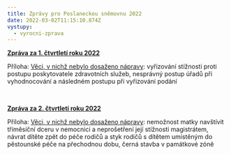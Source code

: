 ```yaml
---
title: Zprávy pro Poslaneckou sněmovnu 2022
date: 2022-03-02T11:15:10.874Z
vystupy:
  - vyrocni-zprava
---
```

<p><strong><a href="https://www.ochrance.cz/dokument/zpravy_pro_poslaneckou_snemovnu_2022/2022-i-q.pdf">Zpráva za 1. čtvrtletí roku 2022</a></strong></p>

<p>Příloha: <a href="https://www.ochrance.cz/dokument/zpravy_pro_poslaneckou_snemovnu_2022/2022-i-q-sankce.pdf">Věci, v nichž nebylo dosaženo nápravy</a>:&nbsp;vyřizování stížnosti proti postupu poskytovatele zdravotních služeb,&nbsp;nesprávný postup úřadů při vyhodnocování a následném postupu při vyřizování podání</p>

<p>&nbsp;</p>

<p><strong><a href="https://www.ochrance.cz/dokument/zpravy_pro_poslaneckou_snemovnu_2022/2022-ii-q.pdf">Zpráva za 2. čtvrtletí roku 2022</a></strong></p>

<p>Příloha: <a href="https://www.ochrance.cz/dokument/zpravy_pro_poslaneckou_snemovnu_2022/2022-ii-q-sankce.pdf">Věci, v nichž nebylo dosaženo nápravy</a>: nemožnost matky navštívit tříměsíční dceru v nemocnici a neprošetření její stížnosti magistrátem, návrat dítěte zpět do péče rodičů a styk rodičů s dítětem umístěným do pěstounské péče na přechodnou dobu, černá stavba v&nbsp;památkové zóně</p>
